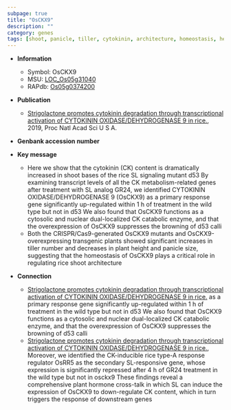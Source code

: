 ```yaml
---
subpage: true
title: "OsCKX9"
description: ""
category: genes
tags: [shoot, panicle, tiller, cytokinin, architecture, homeostasis, height, plant height, panicle size, tiller number, shoot architecture]
---
```


* **Information**  
    + Symbol: OsCKX9  
    + MSU: [LOC_Os05g31040](http://rice.plantbiology.msu.edu/cgi-bin/ORF_infopage.cgi?orf=LOC_Os05g31040)  
    + RAPdb: [Os05g0374200](http://rapdb.dna.affrc.go.jp/viewer/gbrowse_details/irgsp1?name=Os05g0374200)  

* **Publication**  
    + [Strigolactone promotes cytokinin degradation through transcriptional activation of CYTOKININ OXIDASE/DEHYDROGENASE 9 in rice.](http://www.ncbi.nlm.nih.gov/pubmed?term=Strigolactone+promotes+cytokinin+degradation+through+transcriptional+activation+of+CYTOKININ+OXIDASE/DEHYDROGENASE+9+in+rice.%5BTitle%5D), 2019, Proc Natl Acad Sci U S A.

* **Genbank accession number**  

* **Key message**  
    + Here we show that the cytokinin (CK) content is dramatically increased in shoot bases of the rice SL signaling mutant d53 By examining transcript levels of all the CK metabolism-related genes after treatment with SL analog GR24, we identified CYTOKININ OXIDASE/DEHYDROGENASE 9 (OsCKX9) as a primary response gene significantly up-regulated within 1 h of treatment in the wild type but not in d53 We also found that OsCKX9 functions as a cytosolic and nuclear dual-localized CK catabolic enzyme, and that the overexpression of OsCKX9 suppresses the browning of d53 calli
    + Both the CRISPR/Cas9-generated OsCKX9 mutants and OsCKX9-overexpressing transgenic plants showed significant increases in tiller number and decreases in plant height and panicle size, suggesting that the homeostasis of OsCKX9 plays a critical role in regulating rice shoot architecture

* **Connection**  
    + [Strigolactone promotes cytokinin degradation through transcriptional activation of CYTOKININ OXIDASE/DEHYDROGENASE 9 in rice.](OsCKX9) as a primary response gene significantly up-regulated within 1 h of treatment in the wild type but not in d53 We also found that OsCKX9 functions as a cytosolic and nuclear dual-localized CK catabolic enzyme, and that the overexpression of OsCKX9 suppresses the browning of d53 calli
    + [Strigolactone promotes cytokinin degradation through transcriptional activation of CYTOKININ OXIDASE/DEHYDROGENASE 9 in rice.](http://www.ncbi.nlm.nih.gov/pubmed?term=Strigolactone+promotes+cytokinin+degradation+through+transcriptional+activation+of+CYTOKININ+OXIDASE/DEHYDROGENASE+9+in+rice.%5BTitle%5D),  Moreover, we identified the CK-inducible rice type-A response regulator OsRR5 as the secondary SL-responsive gene, whose expression is significantly repressed after 4 h of GR24 treatment in the wild type but not in osckx9 These findings reveal a comprehensive plant hormone cross-talk in which SL can induce the expression of OsCKX9 to down-regulate CK content, which in turn triggers the response of downstream genes



